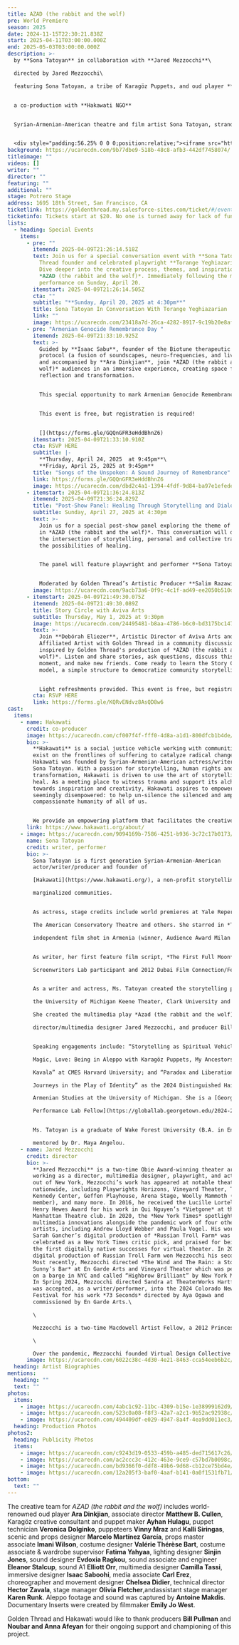 ```yaml
---
title: AZAD (the rabbit and the wolf)
pre: World Premiere
season: 2025
date: 2024-11-15T22:30:21.838Z
start: 2025-04-11T03:00:00.000Z
end: 2025-05-03T03:00:00.000Z
description: >-
  by **Sona Tatoyan** in collaboration with **Jared Mezzocchi**\

  directed by Jared Mezzocchi\

  featuring Sona Tatoyan, a tribe of Karagöz Puppets, and oud player **Ara Dinkjian**


  a﻿ co-production with **Hakawati NGO**


  Syrian-Armenian-American theatre and film artist Sona Tatoyan, stranded in her family’s abandoned Aleppo home during the Syrian war, discovers her great-great-grandfather’s handmade Karagöz shadow puppets, salvaged from the Armenian Genocide. Guided by the storyteller Scherazad, the puppets unveil bawdy, hilarious, and haunting tales that transport Sona through an intergenerational, psychedelic journey, alchemizing a radiant truth: stories, when reimagined, possess the power to transmute trauma to healing.


  <div style="padding:56.25% 0 0 0;position:relative;"><iframe src="https://player.vimeo.com/video/810982826?badge=0&amp;autopause=0&amp;player_id=0&amp;app_id=58479" frameborder="0" allow="autoplay; fullscreen; picture-in-picture; clipboard-write; encrypted-media" style="position:absolute;top:0;left:0;width:100%;height:100%;" title="AZAD Trailer"></iframe></div><script src="https://player.vimeo.com/api/player.js"></script>
background: https://ucarecdn.com/9b77dbe9-518b-48c8-afb3-442df7458074/
titleimage: ""
videos: []
writer: ""
director: ""
featuring: ""
additional: ""
stage: Potrero Stage
address: 1695 18th Street, San Francisco, CA
ticketlink: https://goldenthread.my.salesforce-sites.com/ticket/#/events/a0SRh000006rev7MAA
ticketinfo: Tickets start at $20. No one is turned away for lack of funds.
lists:
  - heading: Special Events
    items:
      - pre: ""
        itemend: 2025-04-09T21:26:14.518Z
        text: Join us for a special conversation event with **Sona Tatoyan** and Golden
          Thread founder and celebrated playwright **Torange Yeghiazarian**.
          Dive deeper into the creative process, themes, and inspirations behind
          *AZAD (the rabbit and the wolf)*. Immediately following the matinee
          performance on Sunday, April 20.
        itemstart: 2025-04-09T21:26:14.505Z
        cta: ""
        subtitle: "**Sunday, April 20, 2025 at 4:30pm**"
        title: Sona Tatoyan In Conversation With Torange Yeghiazarian
        link: ""
        image: https://ucarecdn.com/23418a7d-26ca-4282-8917-9c19b20e8af8/
      - pre: "Armenian Genocide Remembrance Day "
        itemend: 2025-04-09T21:33:10.925Z
        text: >-
          Guided by **Isaac Sabu**, founder of the Biotune therapeutic music
          protocol (a fusion of soundscapes, neuro-frequencies, and live duduk),
          and accompanied by **Ara Dinkjian**, join *AZAD (t﻿he rabbit and the
          wolf)* audiences in an immersive experience, creating space for
          reflection and transformation. 


          This special opportunity to mark Armenian Genocide Remembrance Day provides an opportunity for audiences to alchemize their stories into something meaningful, witnessed, and transformative. Includes a 20-minute facilitated sharing circle, open dialogue, and option to contribute anonymous reflections to a communal wall. 


          This event is free, but registration is required! 


          [](https://forms.gle/GQQnGFR3eHddBhnZ6)
        itemstart: 2025-04-09T21:33:10.910Z
        cta: RSVP HERE
        subtitle: |-
          **Thursday, April 24, 2025  at 9:45pm**\
          **Friday, April 25, 2025 at 9:45pm**
        title: "Songs of the Unspoken: A Sound Journey of Remembrance"
        link: https://forms.gle/GQQnGFR3eHddBhnZ6
        image: https://ucarecdn.com/dbd2c4a1-1394-4fdf-9d84-ba97e1efede7/
      - itemstart: 2025-04-09T21:36:24.813Z
        itemend: 2025-04-09T21:36:24.829Z
        title: "Post-Show Panel: Healing Through Storytelling and Dialogue"
        subtitle: Sunday, April 27, 2025 at 4:30pm
        text: >-
          Join us for a special post-show panel exploring the theme of healing
          in *AZAD (the rabbit and the wolf)*. This conversation will delve into
          the intersection of storytelling, personal and collective trauma, and
          the possibilities of healing.


          The panel will feature playwright and performer **Sona Tatoyan**, psychotherapist **Laura Farha** from Wayfinder: Online Therapy for Expats, Immigrants, and Third Culture Grownups, and mindful self-compassion teacher **Ojig Yeretsian** and **Burcu Tung** of the Armenian-Turkish dialogue group, who bring vital perspectives on reconciliation and cross-cultural healing.


          Moderated by Golden Thread’s Artistic Producer **Salim Razawi**, the discussion will take place immediately following the matinee performance on Sunday, April 27.
        image: https://ucarecdn.com/9acb73a6-0f9c-4c1f-ad49-ee2050b510dd/
      - itemstart: 2025-04-09T21:49:30.075Z
        itemend: 2025-04-09T21:49:30.089Z
        title: Story Circle with Aviva Arts
        subtitle: Thursday, May 1, 2025 at 9:30pm
        image: https://ucarecdn.com/24495481-b8aa-4786-b6c0-bd3175bc1472/
        text: >-
          Join **Debórah Eliezer**, Artistic Director of Aviva Arts and
          Affiliated Artist with Golden Thread in a community discussion
          inspired by Golden Thread's production of *AZAD (the rabbit and the
          wolf)*. Listen and share stories, ask questions, discuss this current
          moment, and make new friends. Come ready to learn the Story Circle
          model, a simple structure to democratize community storytelling.


          Light refreshments provided. This event is free, but registration is required! [](https://forms.gle/KQRvENdvz8AsQD8w6)
        cta: RSVP HERE
        link: https://forms.gle/KQRvENdvz8AsQD8w6
cast:
  items:
    - name: Hakawati
      credit: co-producer
      image: https://ucarecdn.com/cf007f4f-fff0-4d8a-a1d1-800dfcb1b4de/
      bio: >-
        **Hakawati** is a social justice vehicle working with communities that
        exist on the frontlines of suffering to catalyze radical change.
        Hakawati was founded by Syrian-Armenian-American actress/writer/producer
        Sona Tatoyan. With a passion for storytelling, human rights and
        transformation, Hakawati is driven to use the art of storytelling to
        heal. As a meeting place to witness trauma and support its alchemy
        towards inspiration and creativity, Hakawati aspires to empower the
        seemingly disempowered: to help un-silence the silenced and amplify the
        compassionate humanity of all of us.


        We provide an empowering platform that facilitates the creative talent of refugees and marginalized people through development labs in film, theater, and other storytelling modalities, along with creating indigenous theater and film productions. Hakawati works with, and employs people from within these local communities whenever possible – to tell stories by people from the places and spaces where the story originates. We work to preserve cultures under threat, mentor artists in frontline communities, and support refugee storytelling within displaced communities.
      link: https://www.hakawati.org/about/
    - image: https://ucarecdn.com/9094169b-7586-4251-b936-3c72c17b0173/
      name: Sona Tatoyan
      credit: writer, performer
      bio: >-
        Sona Tatoyan is a first generation Syrian-Armenian-American
        actor/writer/producer and founder of

        [Hakawati](https://www.hakawati.org/), a non-profit storytelling vehicle focusing on elevating the voices of frontline and

        marginalized communities.


        As actress, stage credits include world premieres at Yale Repertory Theatre, The Goodman Theatre,

        The American Conservatory Theatre and others. She starred in *The Journey*, the first American

        independent film shot in Armenia (winner, Audience Award Milan Film Festival, 2002).


        As writer, her first feature film script, *The First Full Moon*, was a 2011 Sundance/RAWI

        Screenwriters Lab participant and 2012 Dubai Film Connection/Festival Project.


        As a writer and actress, Ms. Tatoyan created the storytelling piece *[Azad](https://www.dailynews.com/2022/04/19/she-searched-for-her-familys-century-old-legacy-in-war-torn-syria-inside-an-old-trunk-she-found-it/)*, performing most recently at

        the University of Michigan Keene Theater, Clark University and at the Pergamon Museum in Berlin.

        She created the multimedia play *Azad (the rabbit and the wolf)* with two time Obie Award winning

        director/multimedia designer Jared Mezzocchi, and producer Bill Pullman. Development residencies: the Vineyard theater in NYC, inaugural [University of Connecticut Global Affairs Digital Media residency](https://filmfestival.humanrights.uconn.edu/2023-festival/azad/) May 2023, [Harvard Artlab](https://artlab.harvard.edu/calendar_event/sona-tatoyan-azad-storytelling/) September 2023 and [Wake Forest University Character and Leadership](https://iac.wfu.edu/2023/12/azad-by-sona-tatoyan/) February 2024.


        Speaking engagements include: “Storytelling as Spiritual Vehicle: A response to the Armenian Genocide and Syrian Refugee Crisis” at The Brandenburger Gate Foundation, Berlin; “Trauma,

        Magic, Love: Being in Aleppo with Karagöz Puppets, My Ancestors and the Spirit of Osman

        Kavala” at CMES Harvard University; and “Paradox and Liberation: Bones, Puppets, and Psychdelic

        Journeys in the Play of Identity” as the 2024 Distinguished Haidostian Lecture at the Center for

        Armenian Studies at the University of Michigan. She is a [Georgetown Global Politics and

        Performance Lab Fellow](https://globallab.georgetown.edu/2024-26-global-fellows-cohort/?mc_cid=a6b99e2321&mc_eid=47a2a24f6b), 2024-26.


        Ms. Tatoyan is a graduate of Wake Forest University (B.A. in English/Theater), where she was

        mentored by Dr. Maya Angelou.
    - name: Jared Mezzocchi
      credit: director
      bio: >-
        **Jared Mezzocchi** is a two-time Obie Award-winning theater artist,
        working as a director, multimedia designer, playwright, and actor. Based
        out of New York, Mezzocchi’s work has appeared at notable theaters
        nationwide, including Playwrights Horizons, Vineyard Theater, The
        Kennedy Center, Geffen Playhouse, Arena Stage, Woolly Mammoth (company
        member), and many more. In 2016, he received the Lucille Lortel and
        Henry Hewes Award for his work in Qui Nguyen’s *Vietgone* at the
        Manhattan Theatre club. In 2020, the *New York Times* spotlighted his
        multimedia innovations alongside the pandemic work of four other theater
        artists, including Andrew Lloyd Webber and Paula Vogel. His work on
        Sarah Gancher’s digital production of *Russian Troll Farm* was also
        celebrated as a New York Times critic pick, and praised for being one of
        the first digitally native successes for virtual theater. In 2023, this
        digital production of Russian Troll Farm won Mezzocchi his second Obie.
        Most recently, Mezzocchi directed *The Wind and The Rain: a Story about
        Sunny’s Bar* at En Garde Arts and Vineyard Theater which was performed
        on a barge in NYC and called “Highbrow Brilliant” by New York Magazine.
        In Spring 2024, Mezzocchi directed Sandra at TheaterWorks Hartford and
        was accepted, as a writer/performer, into the 2024 Colorado New Play
        Festival for his work *73 Seconds* directed by Aya Ogawa and
        commissioned by En Garde Arts.\

        \

        Mezzocchi is a two-time Macdowell Artist Fellow, a 2012 Princess Grace Award winner, and recently celebrated his retirement at The University of Maryland, where he taught in the MFA Design program for the projection and multimedia track, a curriculum he created in 2012.\

        \

        Over the pandemic, Mezzocchi founded Virtual Design Collective (VIDCO), which has aided in the development of over 50 new digital works over the 18 months of quarantine. This year, he is finishing his book, *A Multimedia Designer’s Method to Theatrical Storytelling*, which will be published through Routledge. Mezzocchi has a BA in theater and film from Fairfield University, and an MFA in performance and interactive media arts from Brooklyn College.
      image: https://ucarecdn.com/6022c38c-4d30-4e21-8463-cca54eeb6b2c/-/crop/682x937/194,413/-/preview/
  heading: Artist Biographies
mentions:
  heading: ""
  text: ""
photos:
  items:
    - image: https://ucarecdn.com/4abc1c92-11bc-4309-b15e-1e38999162d9/
    - image: https://ucarecdn.com/523c0a08-f8f3-42a7-a2c1-9b52ac92938c/
    - image: https://ucarecdn.com/494409df-e029-4947-8a4f-4ea9dd011ec3/
  heading: Production Photos
photos2:
  heading: Publicity Photos
  items:
    - image: https://ucarecdn.com/c9243d19-0533-459b-a485-ded715617c26/
    - image: https://ucarecdn.com/ac2ccc3c-412c-463e-9ce9-c57bd7b0098c/
    - image: https://ucarecdn.com/bd9366f0-ddf8-49b6-9d68-cb12ce75bd4e/
    - image: https://ucarecdn.com/12a205f3-baf0-4aaf-b141-0a0f1531fb71/
bottom:
  text: ""
---
```

The creative team for *AZAD (the rabbit and the wolf)* includes world-renowned oud player **Ara Dinkjian**, a﻿ssociate director **Matthew B. Cullen**, Karagöz creative consultant and puppet maker **Ayhan Hulagu**, p﻿uppet technician **Veronica Dolginko**, puppeteers **Vinny Mraz** and **Kalli Siringas**,  scenic a﻿nd props designer **Marcelo Martínez García**, props master associate **Imani Wilson**, costume designer **Valérie Thérèse Bart**, c﻿ostume associate & wardrobe supervisor **Fatima Yahyaa**, lighting designer **Sinjin Jones**, sound designer **Evdoxia Ragkou**, s﻿ound associate and engineer **Eleanor Stalcup**, sound A﻿1 **Elliott Orr**, multimedia designer **Camilla Tassi**,  immersive designer **Isaac Saboohi**, m﻿edia associate **Carl Erez**, choreographer and movement designer **Chelsea Didier**, t﻿echnical director **Hector Zavala**, stage manager **Olivia Fletcher**,anda﻿ssistant stage manager **Karen Runk**. Aleppo footage and sound was captured by **Antoine Makdis**. Documentary Inserts were created by filmmaker **Emily Jo West**. 

Golden Thread and Hakawati would like to thank producers **Bill Pullman** and **Noubar and Anna Afeyan** for their ongoing support and championing of this project.